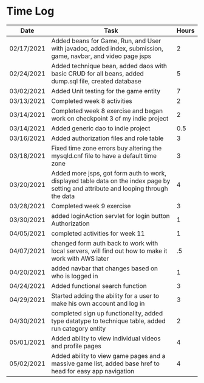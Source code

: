 # Time Log

| Date | Task | Hours |
|------|------|-------|
|02/17/2021|Added beans for Game, Run, and User with javadoc, added index, submission, game, navbar, and video page jsps|2|
|02/24/2021|Added technique bean, added daos with basic CRUD for all beans, added dump.sql file, created database|5|
|03/02/2021| Added Unit testing for the game entity|7|
|03/13/2021|Completed week 8 activities|2|
|03/14/2021|Completed week 8 exercise and began work on checkpoint 3 of my indie project|2|
|03/14/2021|Added generic dao to indie project|0.5|
|03/16/2021|Added authorization files and role table|3|
|03/18/2021|Fixed time zone errors buy altering the mysqld.cnf file to have a default time zone|3|
|03/20/2021|Added more jsps, got form auth to work, displayed table data on the index page by setting and attribute and looping through the data|4|
|03/28/2021|Completed week 9 exercise|3|
|03/30/2021|added loginAction servlet for login button Authorization|1|
|04/05/2021|completed activities for week 11|1|
|04/07/2021|changed form auth back to work with local servers, will find out how to make it work with AWS later|.5|
|04/20/2021|added navbar that changes based on who is logged in|1|
|04/24/2021|Added functional search function|3|
|04/29/2021|Started adding the ability for a user to make his own account and log in|3|
|04/30/2021|completed sign up functionality, added type datatype to technique table, added run category entity|2|
|05/01/2021|Added ability to view individual videos and profile pages|4|
|05/02/2021|Added ability to view game pages and a massive game list, added base href to head for easy app navigation|4|